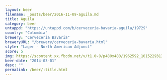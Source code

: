 ```yaml
---
layout: beer
filename: _posts/beer/2016-11-09-aguila.md
title: Aguila
category: beer
untappd: "https://untappd.com/b/cerveceria-bavaria-aguila/19729"
country: "Colombia"
brewery: "Cervecería Bavaria"
breweryURL: "/brewery/cerveceria-bavaria.html"
style: "Lager - North American Adjunct"
score: 5
img: https://scontent.xx.fbcdn.net/v/t1.0-0/p480x480/1962592_10152293133843745_1037481465_n.jpg?_nc_cat=103&oh=d061bbb25c92dbd3419e838b3cfc8117&oe=5C4B379C
beer-date: "2014-03-01"
desc: ""
permalink: /beer/:title.html
---
```

